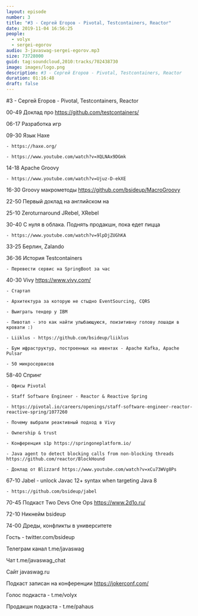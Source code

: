 ```yaml
---
layout: episode
number: 3
title: "#3 - Сергей Егоров - Pivotal, Testcontainers, Reactor"
date: 2019-11-04 16:56:25
people:
  - volyx
  - sergei-egorov
audio: 3-javaswag-sergei-egorov.mp3
size: 73728000
guid: tag:soundcloud,2010:tracks/702438730
image: images/logo.png
description: #3 - Сергей Егоров - Pivotal, Testcontainers, Reactor
duration: 01:16:48
draft: false
---
```


#3 - Сергей Егоров - Pivotal, Testcontainers, Reactor



00-49 Доклад про https://github.com/testcontainers/

06-17 Разработка игр

09-30 Язык Haxe 

	- https://haxe.org/ 

	- https://www.youtube.com/watch?v=XQLNAx9DGmk

14-18 Apache Groovy

	- https://www.youtube.com/watch?v=Ujuz-D-ekXE

16-30 Groovy макрометоды https://github.com/bsideup/MacroGroovy

22-50 Первый доклад на английском на 

25-10 Zeroturnaround JRebel, XRebel

30-40 С нуля в облака. Поднять продакшн, пока едет пицца

	- https://www.youtube.com/watch?v=9lpDjZUGhKA

33-25 Берлин, Zalando

36-36 История Testcontainers

	- Перевести сервис на SpringBoot за час

40-30 Vivy https://www.vivy.com/

	- Стартап

	- Архитектура за которую не стыдно EventSourcing, CQRS

	- Выиграть тендер у IBM	

	- Пивотал - это как найти улыбающуюся, поизитивну голову лошади в кровати :)

	- Liiklus - https://github.com/bsideup/liiklus

	- Бум ифраструктур, построенных на ивентах - Apache Kafka, Apache Pulsar

	- 50 микросервисов

58-40 Спринг

	- Офисы Pivotal 

	- Staff Software Engineer - Reactor & Reactive Spring 

	- https://pivotal.io/careers/openings/staff-software-engineer-reactor-reactive-spring/1077260

	- Почему выбрали реактивный подход в Vivy

	- Ownership & trust

	- Конференция s1p https://springoneplatform.io/

	- Java agent to detect blocking calls from non-blocking threads https://github.com/reactor/BlockHound

	- Доклад от Blizzard https://www.youtube.com/watch?v=xCu73WVg8Ps

67-10 Jabel - unlock Javac 12+ syntax when targeting Java 8  

	- https://github.com/bsideup/jabel	

70-45 Подкаст Two Devs One Ops https://www.2d1o.ru/	

72-10 Никнейм bsideup

74-00 Дреды, конфликты в университете



Гость - twitter.com/bsideup



Телеграм канал t.me/javaswag



Чат t.me/javaswag_chat



Сайт javaswag.ru



Подкаст записан на конференции https://jokerconf.com/



Голос подкаста - t.me/volyx



Продакшн подкаста - t.me/pahaus